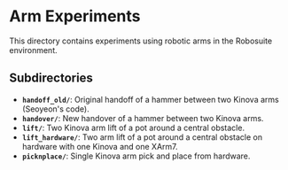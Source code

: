 # Arm Experiments

This directory contains experiments using robotic arms in the Robosuite environment.

## Subdirectories

- **`handoff_old/`**: Original handoff of a hammer between two Kinova arms (Seoyeon's code).
- **`handover/`**: New  handover of a hammer between two Kinova arms.
- **`lift/`**: Two Kinova arm lift of a pot around a central obstacle.
- **`lift_hardware/`**: Two arm lift of a pot around a central obstacle on hardware with one Kinova and one XArm7.
- **`picknplace/`**: Single Kinova arm pick and place from hardware.
